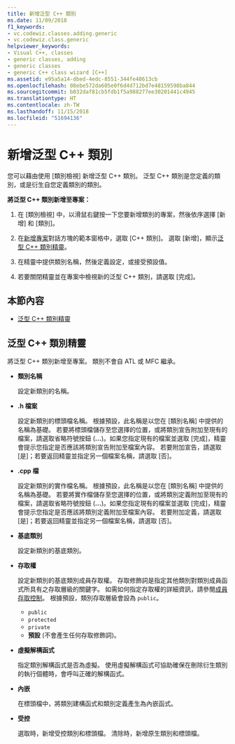```yaml
---
title: 新增泛型 C++ 類別
ms.date: 11/09/2018
f1_keywords:
- vc.codewiz.classes.adding.generic
- vc.codewiz.class.generic
helpviewer_keywords:
- Visual C++, classes
- generic classes, adding
- generic classes
- generic C++ class wizard [C++]
ms.assetid: e95a5a14-dbed-4edc-8551-344fe48613cb
ms.openlocfilehash: 08ebe572da605e0f6d4d712bd7e48159598ba844
ms.sourcegitcommit: b032daf81cb5fdb1f5a988277ee30201441c4945
ms.translationtype: HT
ms.contentlocale: zh-TW
ms.lasthandoff: 11/15/2018
ms.locfileid: "51694136"
---
```

# <a name="add-a-generic-c-class"></a>新增泛型 C++ 類別

您可以藉由使用 [類別檢視] 新增泛型 C++ 類別。 泛型 C++ 類別是您定義的類別，或是衍生自您定義類別的類別。

**將泛型 C++ 類別新增至專案：**

1. 在 [類別檢視] 中，以滑鼠右鍵按一下您要新增類別的專案，然後依序選擇 [新增] 和 [類別]。

1. 在[新增專案](../ide/add-class-dialog-box.md)對話方塊的範本窗格中，選取 [C++ 類別]。 選取 [新增]，顯示[泛型 C++ 類別精靈](#generic-c-class-wizard)。

1. 在精靈中提供類別名稱，然後定義設定，或接受預設值。

1. 若要關閉精靈並在專案中檢視新的泛型 C++ 類別，請選取 [完成]。

## <a name="in-this-section"></a>本節內容

- [泛型 C++ 類別精靈](#generic-c-class-wizard)

## <a name="generic-c-class-wizard"></a>泛型 C++ 類別精靈

將泛型 C++ 類別新增至專案。 類別不會自 ATL 或 MFC 繼承。

- **類別名稱**

  設定新類別的名稱。

- **.h 檔案**

  設定新類別的標頭檔名稱。 根據預設，此名稱是以您在 [類別名稱] 中提供的名稱為基礎。 若要將標頭檔儲存至您選擇的位置，或將類別宣告附加至現有的檔案，請選取省略符號按鈕 (**...**)。如果您指定現有的檔案並選取 [完成]，精靈會提示您指定是否應該將類別宣告附加至檔案內容。 若要附加宣告，請選取 [是]；若要返回精靈並指定另一個檔案名稱，請選取 [否]。

- **.cpp 檔**

  設定新類別的實作檔名稱。 根據預設，此名稱是以您在 [類別名稱] 中提供的名稱為基礎。 若要將實作檔儲存至您選擇的位置，或將類別定義附加至現有的檔案，請選取省略符號按鈕 (**...**)。如果您指定現有的檔案並選取 [完成]，精靈會提示您指定是否應該將類別定義附加至檔案內容。 若要附加定義，請選取 [是]；若要返回精靈並指定另一個檔案名稱，請選取 [否]。

- **基底類別**

  設定新類別的基底類別。

- **存取權**

  設定新類別的基底類別成員存取權。 存取修飾詞是指定其他類別對類別成員函式所具有之存取層級的關鍵字。 如需如何指定存取權的詳細資訊，請參閱[成員存取控制](../cpp/member-access-control-cpp.md)。 根據預設，類別存取層級會設為 `public`。

  - `public`
  - `protected`
  - `private`
  - **預設** (不會產生任何存取修飾詞)。

- **虛擬解構函式**

  指定類別解構函式是否為虛擬。 使用虛擬解構函式可協助確保在刪除衍生類別的執行個體時，會呼叫正確的解構函式。

- **內嵌**

  在標頭檔中，將類別建構函式和類別定義產生為內嵌函式。

- **受控**

  選取時，新增受控類別和標頭檔。 清除時，新增原生類別和標頭檔。
